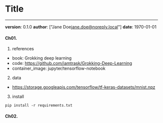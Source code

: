 # Title
---
**version**: 0.1.0
**author**: ["Jane Doe<jane.doe@noreply.local>"]
**date**: 1970-01-01


#### Ch01. 
1. references
- book: Grokking deep learning
- code: https://github.com/iamtrask/Grokking-Deep-Learning
- container_image: jupyter/tensorflow-notebook

2. data
- https://storage.googleapis.com/tensorflow/tf-keras-datasets/mnist.npz

3. install
```
pip install -r requirements.txt
```

#### Ch02. 
